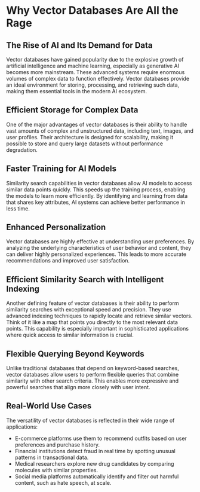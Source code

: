 
# Why Vector Databases Are All the Rage

## The Rise of AI and Its Demand for Data

Vector databases have gained popularity due to the explosive growth of artificial intelligence and machine learning, especially as generative AI becomes more mainstream. These advanced systems require enormous volumes of complex data to function effectively. Vector databases provide an ideal environment for storing, processing, and retrieving such data, making them essential tools in the modern AI ecosystem.

## Efficient Storage for Complex Data

One of the major advantages of vector databases is their ability to handle vast amounts of complex and unstructured data, including text, images, and user profiles. Their architecture is designed for scalability, making it possible to store and query large datasets without performance degradation.

## Faster Training for AI Models

Similarity search capabilities in vector databases allow AI models to access similar data points quickly. This speeds up the training process, enabling the models to learn more efficiently. By identifying and learning from data that shares key attributes, AI systems can achieve better performance in less time.

## Enhanced Personalization

Vector databases are highly effective at understanding user preferences. By analyzing the underlying characteristics of user behavior and content, they can deliver highly personalized experiences. This leads to more accurate recommendations and improved user satisfaction.

## Efficient Similarity Search with Intelligent Indexing

Another defining feature of vector databases is their ability to perform similarity searches with exceptional speed and precision. They use advanced indexing techniques to rapidly locate and retrieve similar vectors. Think of it like a map that points you directly to the most relevant data points. This capability is especially important in sophisticated applications where quick access to similar information is crucial.

## Flexible Querying Beyond Keywords

Unlike traditional databases that depend on keyword-based searches, vector databases allow users to perform flexible queries that combine similarity with other search criteria. This enables more expressive and powerful searches that align more closely with user intent.

## Real-World Use Cases

The versatility of vector databases is reflected in their wide range of applications:

- E-commerce platforms use them to recommend outfits based on user preferences and purchase history.
- Financial institutions detect fraud in real time by spotting unusual patterns in transactional data.
- Medical researchers explore new drug candidates by comparing molecules with similar properties.
- Social media platforms automatically identify and filter out harmful content, such as hate speech, at scale.

